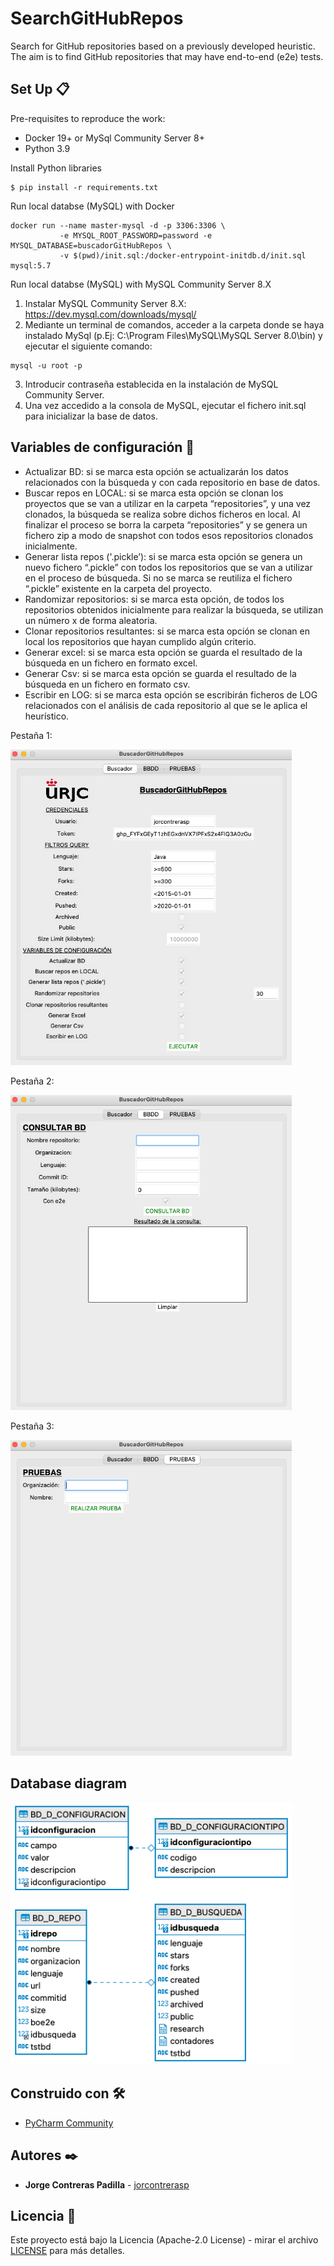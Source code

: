 # SearchGitHubRepos

Search for GitHub repositories based on a previously developed heuristic. 
The aim is to find GitHub repositories that may have end-to-end (e2e) tests.

## Set Up 📋

Pre-requisites to reproduce the work:

- Docker 19+ or MySql Community Server 8+
- Python 3.9

Install Python libraries

```
$ pip install -r requirements.txt
```

Run local databse (MySQL) with Docker

```
docker run --name master-mysql -d -p 3306:3306 \
           -e MYSQL_ROOT_PASSWORD=password -e MYSQL_DATABASE=buscadorGitHubRepos \
           -v $(pwd)/init.sql:/docker-entrypoint-initdb.d/init.sql mysql:5.7
```

Run local databse (MySQL) with MySQL Community Server 8.X
1) Instalar MySQL Community Server 8.X: https://dev.mysql.com/downloads/mysql/
2) Mediante un terminal de comandos, acceder a la carpeta donde se haya instalado MySql (p.Ej: C:\Program Files\MySQL\MySQL Server 8.0\bin) y ejecutar el siguiente comando:

```
mysql -u root -p
```
3) Introducir contraseña establecida en la instalación de MySQL Community Server.
4) Una vez accedido a la consola de MySQL, ejecutar el fichero init.sql para inicializar la base de datos.

## Variables de configuración 🔧

- Actualizar BD: si se marca esta opción se actualizarán los datos relacionados con la búsqueda y con cada repositorio en base de datos. 
- Buscar repos en LOCAL: si se marca esta opción se clonan los proyectos que se van a utilizar en la carpeta “repositories”, y una vez clonados, la búsqueda se realiza sobre dichos ficheros en local. Al finalizar el proceso se borra la carpeta “repositories” y se genera un fichero zip a modo de snapshot con todos esos repositorios clonados inicialmente.
- Generar lista repos ('.pickle’): si se marca esta opción se genera un nuevo fichero “.pickle” con todos los repositorios que se van a utilizar en el proceso de búsqueda. Si no se marca se reutiliza el fichero “.pickle” existente en la carpeta del proyecto.
- Randomizar repositorios: si se marca esta opción, de todos los repositorios obtenidos inicialmente para realizar la búsqueda, se utilizan un número x de forma aleatoria.
- Clonar repositorios resultantes: si se marca esta opción se clonan en local los repositorios que hayan cumplido algún criterio.
- Generar excel: si se marca esta opción se guarda el resultado de la búsqueda en un fichero en formato excel.
- Generar Csv: si se marca esta opción se guarda el resultado de la búsqueda en un fichero en formato csv.
- Escribir en LOG: si se marca esta opción se escribirán ficheros de LOG relacionados con el análisis de cada repositorio al que se le aplica el heurístico.

<p>Pestaña 1:</p>
<img src="imgs/interfaz_p1.png" alt=“interfaz” width="450"/>

<p>Pestaña 2:</p>
<img src="imgs/interfaz_p2.png" alt=“interfaz” width="450"/>

<p>Pestaña 3:</p>
<img src="imgs/interfaz_p3.png" alt=“interfaz” width="450"/>

## Database diagram

<img src="imgs/buscador-er_blanco.png" alt=“buscador-er” width="450"/>

## Construido con 🛠️

* [PyCharm Community](https://www.jetbrains.com/es-es/pycharm/?ref=hackernoon.com)

## Autores ✒️

* **Jorge Contreras Padilla** - [jorcontrerasp](https://github.com/jorcontrerasp)

## Licencia 📄

Este proyecto está bajo la Licencia (Apache-2.0 License) - mirar el archivo [LICENSE](https://github.com/jorcontrerasp/BuscadorGitHubRepos/blob/main/LICENSE) para más detalles.
